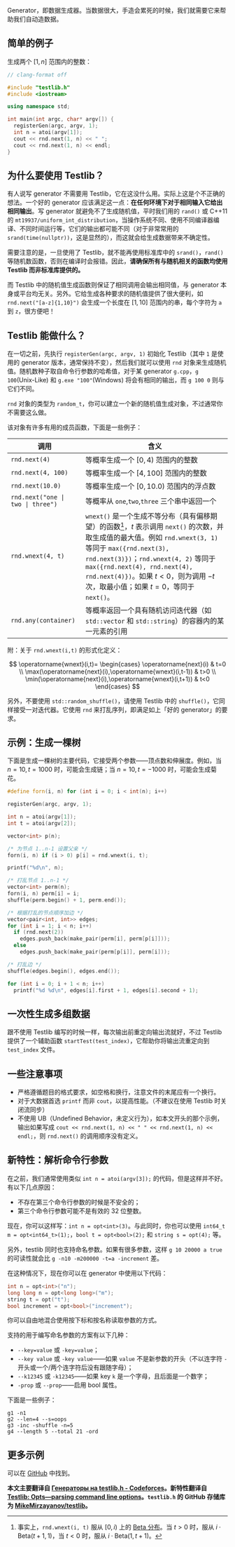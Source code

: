 Generator，即数据生成器。当数据很大，手造会累死的时候，我们就需要它来帮助我们自动造数据。

## 简单的例子

生成两个 $[1,n]$ 范围内的整数：

```cpp
// clang-format off

#include "testlib.h"
#include <iostream>

using namespace std;

int main(int argc, char* argv[]) {
  registerGen(argc, argv, 1);
  int n = atoi(argv[1]);
  cout << rnd.next(1, n) << " ";
  cout << rnd.next(1, n) << endl;
}
```

## 为什么要使用 Testlib？

有人说写 generator 不需要用 Testlib，它在这没什么用。实际上这是个不正确的想法。一个好的 generator 应该满足这一点：**在任何环境下对于相同输入它给出相同输出**。写 generator 就避免不了生成随机值，平时我们用的 `rand()` 或 C++11 的 `mt19937/uniform_int_distribution`，当操作系统不同、使用不同编译器编译、不同时间运行等，它们的输出都可能不同（对于非常常用的 `srand(time(nullptr))`，这是显然的），而这就会给生成数据带来不确定性。

需要注意的是，一旦使用了 Testlib，就不能再使用标准库中的 `srand()`，`rand()` 等随机数函数，否则在编译时会报错。因此，**请确保所有与随机相关的函数均使用 Testlib 而非标准库提供的。**

而 Testlib 中的随机值生成函数则保证了相同调用会输出相同值，与 generator 本身或平台均无关。另外。它给生成各种要求的随机值提供了很大便利，如 `rnd.next("[a-z]{1,10}")` 会生成一个长度在 $[1,10]$ 范围内的串，每个字符为 `a` 到 `z`，很方便吧！

## Testlib 能做什么？

在一切之前，先执行 `registerGen(argc, argv, 1)` 初始化 Testlib（其中 `1` 是使用的 generator 版本，通常保持不变），然后我们就可以使用 `rnd` 对象来生成随机值。随机数种子取自命令行参数的哈希值，对于某 generator `g.cpp`，`g 100`(Unix-Like) 和 `g.exe "100"`(Windows) 将会有相同的输出，而 `g 100 0` 则与它们不同。

`rnd` 对象的类型为 `random_t`，你可以建立一个新的随机值生成对象，不过通常你不需要这么做。

该对象有许多有用的成员函数，下面是一些例子：

| 调用                                | 含义                                                                                                                                                                                                                                                      |
| --------------------------------- | ------------------------------------------------------------------------------------------------------------------------------------------------------------------------------------------------------------------------------------------------------- |
| `rnd.next(4)`                     | 等概率生成一个 $[0,4)$ 范围内的整数                                                                                                                                                                                                                                  |
| `rnd.next(4, 100)`                | 等概率生成一个 $[4,100]$ 范围内的整数                                                                                                                                                                                                                                |
| `rnd.next(10.0)`                  | 等概率生成一个 $[0,10.0)$ 范围内的浮点数                                                                                                                                                                                                                              |
| `rnd.next("one \| two \| three")` | 等概率从 `one`,`two`,`three` 三个串中返回一个                                                                                                                                                                                                                       |
| `rnd.wnext(4, t)`                 | `wnext()` 是一个生成不等分布（具有偏移期望）的函数[^note1]，$t$ 表示调用 `next()` 的次数，并取生成值的最大值。例如 `rnd.wnext(3, 1)` 等同于 `max({rnd.next(3), rnd.next(3)})`；`rnd.wnext(4, 2)` 等同于 `max({rnd.next(4), rnd.next(4), rnd.next(4)})`。如果 $t<0$，则为调用 $-t$ 次，取最小值；如果 $t=0$，等同于 `next()`。 |
| `rnd.any(container)`              | 等概率返回一个具有随机访问迭代器（如 `std::vector` 和 `std::string`）的容器内的某一元素的引用                                                                                                                                                                                           |

附：关于 `rnd.wnext(i,t)` 的形式化定义：

$$
\operatorname{wnext}(i,t)=
\begin{cases}
\operatorname{next}(i) & t=0 \\
\max(\operatorname{next}(i),\operatorname{wnext}(i,t-1)) & t>0 \\
\min(\operatorname{next}(i),\operatorname{wnext}(i,t+1)) & t<0
\end{cases}
$$

另外，不要使用 `std::random_shuffle()`，请使用 Testlib 中的 `shuffle()`，它同样接受一对迭代器。它使用 `rnd` 来打乱序列，即满足如上「好的 generator」的要求。

## 示例：生成一棵树

下面是生成一棵树的主要代码，它接受两个参数——顶点数和伸展度。例如，当 $n=10,t=1000$ 时，可能会生成链；当 $n=10,t=-1000$ 时，可能会生成菊花。

```cpp
#define forn(i, n) for (int i = 0; i < int(n); i++)

registerGen(argc, argv, 1);

int n = atoi(argv[1]);
int t = atoi(argv[2]);

vector<int> p(n);

/* 为节点 1..n-1 设置父亲 */
forn(i, n) if (i > 0) p[i] = rnd.wnext(i, t);

printf("%d\n", n);

/* 打乱节点 1..n-1 */
vector<int> perm(n);
forn(i, n) perm[i] = i;
shuffle(perm.begin() + 1, perm.end());

/* 根据打乱的节点顺序加边 */
vector<pair<int, int>> edges;
for (int i = 1; i < n; i++)
  if (rnd.next(2))
    edges.push_back(make_pair(perm[i], perm[p[i]]));
  else
    edges.push_back(make_pair(perm[p[i]], perm[i]));

/* 打乱边 */
shuffle(edges.begin(), edges.end());

for (int i = 0; i + 1 < n; i++)
  printf("%d %d\n", edges[i].first + 1, edges[i].second + 1);
```

## 一次性生成多组数据

跟不使用 Testlib 编写的时候一样，每次输出前重定向输出流就好，不过 Testlib 提供了一个辅助函数 `startTest(test_index)`，它帮助你将输出流重定向到 `test_index` 文件。

## 一些注意事项

-   严格遵循题目的格式要求，如空格和换行，注意文件的末尾应有一个换行。
-   对于大数据首选 `printf` 而非 `cout`，以提高性能。（不建议在使用 Testlib 时关闭流同步）
-   不使用 UB（Undefined Behavior，未定义行为），如本文开头的那个示例，输出如果写成 `cout << rnd.next(1, n) << " " << rnd.next(1, n) << endl;`，则 `rnd.next()` 的调用顺序没有定义。

## 新特性：解析命令行参数

在之前，我们通常使用类似 `int n = atoi(argv[3]);` 的代码，但是这样并不好。有以下几点原因：

-   不存在第三个命令行参数的时候是不安全的；
-   第三个命令行参数可能不是有效的 32 位整数。

现在，你可以这样写：`int n = opt<int>(3)`。与此同时，你也可以使用 `int64_t m = opt<int64_t>(1);`，`bool t = opt<bool>(2);` 和 `string s = opt(4);` 等。

另外，testlib 同时也支持命名参数。如果有很多参数，这样 `g 10 20000 a true` 的可读性就会比 `g -n10 -m200000 -t=a -increment` 差。

在这种情况下，现在你可以在 generator 中使用以下代码：

```cpp
int n = opt<int>("n");
long long n = opt<long long>("m");
string t = opt("t");
bool increment = opt<bool>("increment");
```

你可以自由地混合使用按下标和按名称读取参数的方式。

支持的用于编写命名参数的方案有以下几种：

-   `--key=value` 或 `-key=value`；
-   `--key value` 或 `-key value`——如果 `value` 不是新参数的开头（不以连字符 `-` 开头或一个/两个连字符后没有跟随字母）；
-   `--k12345` 或 `-k12345`——如果 key `k` 是一个字母，且后面是一个数字；
-   `-prop` 或 `--prop`——启用 bool 属性。

下面是一些例子：

```text
g1 -n1
g2 --len=4 --s=oops
g3 -inc -shuffle -n=5
g4 --length 5 --total 21 -ord
```

## 更多示例

可以在 [GitHub](https://github.com/MikeMirzayanov/testlib/tree/master/generators) 中找到。

**本文主要翻译自 [Генераторы на testlib.h - Codeforces](https://codeforces.com/blog/entry/18291)。新特性翻译自 [Testlib: Opts—parsing command line options](https://codeforces.com/blog/entry/72702)。`testlib.h` 的 GitHub 存储库为 [MikeMirzayanov/testlib](https://github.com/MikeMirzayanov/testlib)。**

[^note1]: 事实上，`rnd.wnext(i, t)` 服从 $[0,i)$ 上的 [Beta 分布](https://en.wikipedia.org/wiki/Beta_distribution)。当 $t>0$ 时，服从 $i\cdot \mathrm{Beta}(t+1,1)$，当 $t<0$ 时，服从 $i\cdot \mathrm{Beta}(1,t+1)$。
